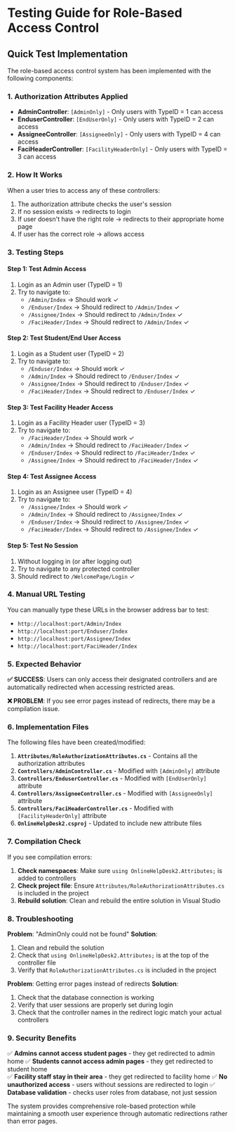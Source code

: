 # Testing Guide for Role-Based Access Control

## Quick Test Implementation

The role-based access control system has been implemented with the following components:

### 1. Authorization Attributes Applied
- **AdminController**: `[AdminOnly]` - Only users with TypeID = 1 can access
- **EnduserController**: `[EndUserOnly]` - Only users with TypeID = 2 can access  
- **AssigneeController**: `[AssigneeOnly]` - Only users with TypeID = 4 can access
- **FaciHeaderController**: `[FacilityHeaderOnly]` - Only users with TypeID = 3 can access

### 2. How It Works
When a user tries to access any of these controllers:

1. The authorization attribute checks the user's session
2. If no session exists → redirects to login
3. If user doesn't have the right role → redirects to their appropriate home page
4. If user has the correct role → allows access

### 3. Testing Steps

#### Step 1: Test Admin Access
1. Login as an Admin user (TypeID = 1)
2. Try to navigate to:
   - `/Admin/Index` → Should work ✓
   - `/Enduser/Index` → Should redirect to `/Admin/Index` ✓
   - `/Assignee/Index` → Should redirect to `/Admin/Index` ✓
   - `/FaciHeader/Index` → Should redirect to `/Admin/Index` ✓

#### Step 2: Test Student/End User Access
1. Login as a Student user (TypeID = 2)
2. Try to navigate to:
   - `/Enduser/Index` → Should work ✓
   - `/Admin/Index` → Should redirect to `/Enduser/Index` ✓
   - `/Assignee/Index` → Should redirect to `/Enduser/Index` ✓
   - `/FaciHeader/Index` → Should redirect to `/Enduser/Index` ✓

#### Step 3: Test Facility Header Access
1. Login as a Facility Header user (TypeID = 3)
2. Try to navigate to:
   - `/FaciHeader/Index` → Should work ✓
   - `/Admin/Index` → Should redirect to `/FaciHeader/Index` ✓
   - `/Enduser/Index` → Should redirect to `/FaciHeader/Index` ✓
   - `/Assignee/Index` → Should redirect to `/FaciHeader/Index` ✓

#### Step 4: Test Assignee Access
1. Login as an Assignee user (TypeID = 4)
2. Try to navigate to:
   - `/Assignee/Index` → Should work ✓
   - `/Admin/Index` → Should redirect to `/Assignee/Index` ✓
   - `/Enduser/Index` → Should redirect to `/Assignee/Index` ✓
   - `/FaciHeader/Index` → Should redirect to `/Assignee/Index` ✓

#### Step 5: Test No Session
1. Without logging in (or after logging out)
2. Try to navigate to any protected controller
3. Should redirect to `/WelcomePage/Login` ✓

### 4. Manual URL Testing

You can manually type these URLs in the browser address bar to test:
- `http://localhost:port/Admin/Index`
- `http://localhost:port/Enduser/Index`
- `http://localhost:port/Assignee/Index`
- `http://localhost:port/FaciHeader/Index`

### 5. Expected Behavior

**✅ SUCCESS**: Users can only access their designated controllers and are automatically redirected when accessing restricted areas.

**❌ PROBLEM**: If you see error pages instead of redirects, there may be a compilation issue.

### 6. Implementation Files

The following files have been created/modified:

1. **`Attributes/RoleAuthorizationAttributes.cs`** - Contains all the authorization attributes
2. **`Controllers/AdminController.cs`** - Modified with `[AdminOnly]` attribute
3. **`Controllers/EnduserController.cs`** - Modified with `[EndUserOnly]` attribute
4. **`Controllers/AssigneeController.cs`** - Modified with `[AssigneeOnly]` attribute
5. **`Controllers/FaciHeaderController.cs`** - Modified with `[FacilityHeaderOnly]` attribute
6. **`OnlineHelpDesk2.csproj`** - Updated to include new attribute files

### 7. Compilation Check

If you see compilation errors:

1. **Check namespaces**: Make sure `using OnlineHelpDesk2.Attributes;` is added to controllers
2. **Check project file**: Ensure `Attributes/RoleAuthorizationAttributes.cs` is included in the project
3. **Rebuild solution**: Clean and rebuild the entire solution in Visual Studio

### 8. Troubleshooting

**Problem**: "AdminOnly could not be found"
**Solution**: 
1. Clean and rebuild the solution
2. Check that `using OnlineHelpDesk2.Attributes;` is at the top of the controller file
3. Verify that `RoleAuthorizationAttributes.cs` is included in the project

**Problem**: Getting error pages instead of redirects
**Solution**: 
1. Check that the database connection is working
2. Verify that user sessions are properly set during login
3. Check that the controller names in the redirect logic match your actual controllers

### 9. Security Benefits

✅ **Admins cannot access student pages** - they get redirected to admin home
✅ **Students cannot access admin pages** - they get redirected to student home  
✅ **Facility staff stay in their area** - they get redirected to facility home
✅ **No unauthorized access** - users without sessions are redirected to login
✅ **Database validation** - checks user roles from database, not just session

The system provides comprehensive role-based protection while maintaining a smooth user experience through automatic redirections rather than error pages.
